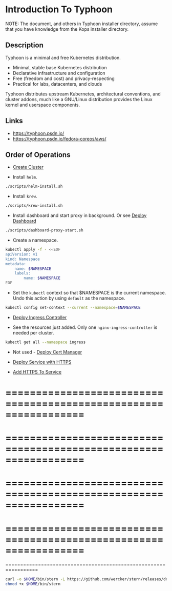 # Introduction To Typhoon

NOTE: The document, and others in Typhoon installer directory, assume that you have knowledge from the Kops installer directory.

## Description

Typhoon is a minimal and free Kubernetes distribution.

* Minimal, stable base Kubernetes distribution
* Declarative infrastructure and configuration
* Free (freedom and cost) and privacy-respecting
* Practical for labs, datacenters, and clouds

Typhoon distributes upstream Kubernetes, architectural conventions, and cluster addons, much like a GNU/Linux distribution provides the Linux kernel and userspace components.

## Links

* https://typhoon.psdn.io/
* https://typhoon.psdn.io/fedora-coreos/aws/

## Order of Operations

* [Create Cluster](docs/01-create-cluster.md)

* Install `helm`.

```bash
./scripts/helm-install.sh
```

* Install `krew`.

```bash
./scripts/krew-install.sh
```

* Install dashboard and start proxy in background. Or see [Deploy Dashboard](docs/02-deploy-dashboard.md)

```bash
./scripts/dashboard-proxy-start.sh
```

* Create a namespace.

```bash
kubectl apply -f - <<EOF
apiVersion: v1
kind: Namespace
metadata:
    name: $NAMESPACE
    labels:
        name: $NAMESPACE
EOF
```

* Set the `kubectl` context so that $NAMESPACE is the current namespace. Undo this action by using `default` as the namespace.

```bash
kubectl config set-context --current --namespace=$NAMESPACE
```

* [Deploy Ingress Controller](docs/03-deploy-ingress-controller.md)

* See the resources just added. Only one `nginx-ingress-controller` is needed per cluster.

```bash
kubectl get all --namespace ingress
```

* Not used - [Deploy Cert Manager](docs/03-deploy-cert-manager.md)

* [Deploy Service with HTTPS](docs/04-deploy-service-with-http.md)

* [Add HTTPS To Service](docs/05-add-https-to-service.md)


=================================================================
=================================================================
=================================================================
=================================================================
=================================================================
=================================================================
=================================================================
=================================================================
=================================================================

```bash
curl -o $HOME/bin/stern -L https://github.com/wercker/stern/releases/download/1.11.0/stern_linux_amd64
chmod +x $HOME/bin/stern
```
